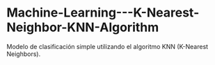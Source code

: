 # Machine-Learning---K-Nearest-Neighbor-KNN-Algorithm
Modelo de clasificación simple utilizando el algoritmo KNN (K-Nearest Neighbors).
